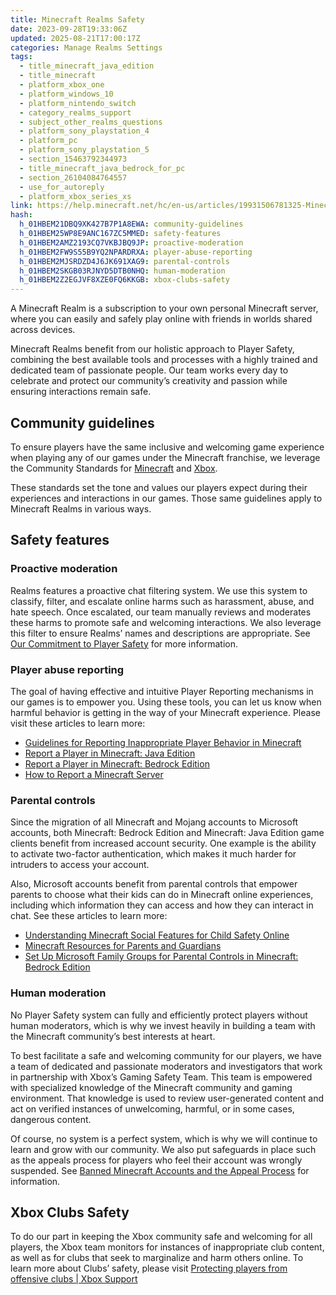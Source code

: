 ```yaml
---
title: Minecraft Realms Safety
date: 2023-09-28T19:33:06Z
updated: 2025-08-21T17:00:17Z
categories: Manage Realms Settings
tags:
  - title_minecraft_java_edition
  - title_minecraft
  - platform_xbox_one
  - platform_windows_10
  - platform_nintendo_switch
  - category_realms_support
  - subject_other_realms_questions
  - platform_sony_playstation_4
  - platform_pc
  - platform_sony_playstation_5
  - section_15463792344973
  - title_minecraft_java_bedrock_for_pc
  - section_26104084764557
  - use_for_autoreply
  - platform_xbox_series_xs
link: https://help.minecraft.net/hc/en-us/articles/19931506781325-Minecraft-Realms-Safety
hash:
  h_01HBEM21DBQ9XK427B7P1A8EWA: community-guidelines
  h_01HBEM25WP8E9ANC167ZC5MMED: safety-features
  h_01HBEM2AMZ2193CQ7VKBJBQ9JP: proactive-moderation
  h_01HBEM2FW9S55B9YQ2NPARDRXA: player-abuse-reporting
  h_01HBEM2MJSRDZD4J6JK691XAG9: parental-controls
  h_01HBEM2SKGB03RJNYD5DTB0NHQ: human-moderation
  h_01HBEM2Z2EGJVF8XZE0FQ6KKGB: xbox-clubs-safety
---
```


A Minecraft Realm is a subscription to your own personal Minecraft server, where you can easily and safely play online with friends in worlds shared across devices.

Minecraft Realms benefit from our holistic approach to Player Safety, combining the best available tools and processes with a highly trained and dedicated team of passionate people. Our team works every day to celebrate and protect our community’s creativity and passion while ensuring interactions remain safe.

## Community guidelines

To ensure players have the same inclusive and welcoming game experience when playing any of our games under the Minecraft franchise, we leverage the Community Standards for [Minecraft](https://www.minecraft.net/en-us/community-standards) and [Xbox](https://www.xbox.com/en-CA/legal/community-standards).

These standards set the tone and values our players expect during their experiences and interactions in our games. Those same guidelines apply to Minecraft Realms in various ways.

## Safety features

### Proactive moderation

Realms features a proactive chat filtering system. We use this system to classify, filter, and escalate online harms such as harassment, abuse, and hate speech. Once escalated, our team manually reviews and moderates these harms to promote safe and welcoming interactions. We also leverage this filter to ensure Realms’ names and descriptions are appropriate. See [Our Commitment to Player Safety](../General-Safety/Our-Commitment-to-Player-Safety.md) for more information.

### Player abuse reporting

The goal of having effective and intuitive Player Reporting mechanisms in our games is to empower you. Using these tools, you can let us know when harmful behavior is getting in the way of your Minecraft experience. Please visit these articles to learn more:

- [Guidelines for Reporting Inappropriate Player Behavior in Minecraft](../Player-Reporting-Bans/Guidelines-for-Reporting-Inappropriate-Player-Behavior-in-Minecraft.md)
-  [Report a Player in Minecraft: Java Edition](../Player-Reporting-Bans/Report-a-Player-in-Minecraft-Java-Edition.md)
- [Report a Player in Minecraft: Bedrock Edition](../Player-Reporting-Bans/Report-a-Player-in-Minecraft-Bedrock-Edition.md)
- [How to Report a Minecraft Server](../Player-Reporting-Bans/How-to-Report-a-Minecraft-Server.md)

### Parental controls

Since the migration of all Minecraft and Mojang accounts to Microsoft accounts, both Minecraft: Bedrock Edition and Minecraft: Java Edition game clients benefit from increased account security. One example is the ability to activate two-factor authentication, which makes it much harder for intruders to access your account.

Also, Microsoft accounts benefit from parental controls that empower parents to choose what their kids can do in Minecraft online experiences, including which information they can access and how they can interact in chat. See these articles to learn more:

- [Understanding Minecraft Social Features for Child Safety Online](../General-Safety/Understanding-Minecraft-Social-Features-for-Child-Safety-Online.md)
- [Minecraft Resources for Parents and Guardians](../General-Safety/Minecraft-Resources-for-Parents-and-Guardians.md)
- [Set Up Microsoft Family Groups for Parental Controls in Minecraft: Bedrock Edition](../Resources-for-Families/Set-Up-Microsoft-Family-Groups-for-Parental-Controls-in-Minecraft-Bedrock-Edition.md)

### Human moderation

No Player Safety system can fully and efficiently protect players without human moderators, which is why we invest heavily in building a team with the Minecraft community’s best interests at heart.

To best facilitate a safe and welcoming community for our players, we have a team of dedicated and passionate moderators and investigators that work in partnership with Xbox’s Gaming Safety Team. This team is empowered with specialized knowledge of the Minecraft community and gaming environment. That knowledge is used to review user-generated content and act on verified instances of unwelcoming, harmful, or in some cases, dangerous content.

Of course, no system is a perfect system, which is why we will continue to learn and grow with our community. We also put safeguards in place such as the appeals process for players who feel their account was wrongly suspended. See [Banned Minecraft Accounts and the Appeal Process](../Player-Reporting-Bans/Banned-Minecraft-Accounts-and-the-Appeal-Process.md) for information.

## Xbox Clubs Safety

To do our part in keeping the Xbox community safe and welcoming for all players, the Xbox team monitors for instances of inappropriate club content, as well as for clubs that seek to marginalize and harm others online. To learn more about Clubs’ safety, please visit [Protecting players from offensive clubs \| Xbox Support](https://support.xbox.com/en-US/help/family-online-safety/enforcement/protecting-players-from-offensive-clubs)
